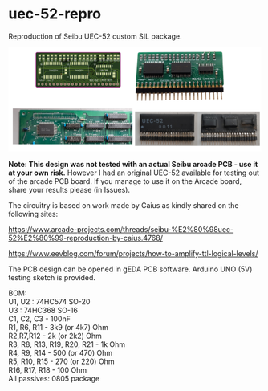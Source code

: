 # uec-52-repro
Reproduction of Seibu UEC-52 custom SIL package.

![Board image](https://github.com/ole00/uec-52-repro/raw/master/img/uec52-repro.jpg "uec-52 repro")


**Note: This design was not tested with an actual Seibu arcade PCB - use it at your own risk.**
However I had an original UEC-52 available for testing out of the arcade PCB board. If you manage to
use it on the Arcade board, share your results please (in Issues).

The circuitry is based on work made by Caius as kindly shared on the following sites:

  https://www.arcade-projects.com/threads/seibu-%E2%80%98uec-52%E2%80%99-reproduction-by-caius.4768/
  
  https://www.eevblog.com/forum/projects/how-to-amplify-ttl-logical-levels/

The PCB design can be opened in gEDA PCB software. 
Arduino UNO (5V) testing sketch is provided.

BOM: <br/>
U1, U2 : 74HC574 SO-20 <br/>
U3 : 74HC368 SO-16 <br/>
C1, C2, C3 - 100nF <br/>
R1, R6, R11 - 3k9 (or 4k7) Ohm <br/>
R2,R7,R12 - 2k (or 2k2) Ohm <br/>
R3, R8, R13, R19, R20, R21 - 1k Ohm <br/>
R4, R9, R14 - 500 (or 470) Ohm <br/>
R5, R10, R15 - 270 (or 220) Ohm <br/>
R16, R17, R18 - 100 Ohm <br/>
All passives: 0805 package <br/>


